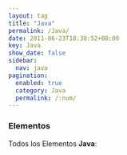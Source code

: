```yaml
---
layout: tag
title: "Java"
permalink: /Java/
date: 2011-06-23T18:38:52+00:00
key: Java
show_date: false
sidebar:
  nav: java
pagination: 
  enabled: true
  category: Java
  permalink: /:num/    
---
```


<h3>Elementos</h3>
Todos los Elementos <strong>Java</strong>:
